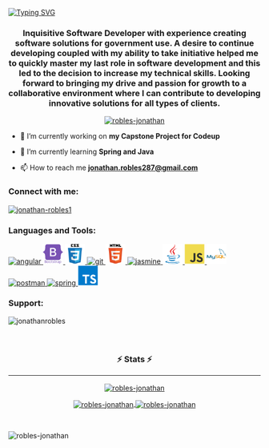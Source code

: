 
[![Typing SVG](https://readme-typing-svg.herokuapp.com?color=%2336BCF7&size=60&center=true&width=1080&height=101&lines=I'm+Jonathan+Robles;A+Full+Stack+Web+Developer)](https://git.io/typing-svg)

<h3 align="center">Inquisitive Software Developer with experience creating software solutions for government use. A desire to continue developing coupled with my ability to take initiative helped me to quickly master my last role in software development and this led to the decision to increase my technical skills. Looking forward to bringing my drive and passion for growth to a collaborative environment where I can contribute to developing innovative solutions for all types of clients.</h3>

<p align="center"> <a href="https://github.com/ryo-ma/github-profile-trophy"><img src="https://github-profile-trophy.vercel.app/?username=robles-jonathan&theme=algolia" alt="robles-jonathan" /></a> </p>

- 🔭 I’m currently working on **my Capstone Project for Codeup**

- 🌱 I’m currently learning **Spring and Java**

- 📫 How to reach me **jonathan.robles287@gmail.com**

<h3 align="left">Connect with me:</h3>
<p align="left">
<a href="https://linkedin.com/in/jonathan-robles1" target="blank"><img align="center" src="https://raw.githubusercontent.com/rahuldkjain/github-profile-readme-generator/master/src/images/icons/Social/linked-in-alt.svg" alt="jonathan-robles1" height="30" width="40" /></a>
</p>

<h3 align="left">Languages and Tools:</h3>
<p align="left"> 
  <a href="https://angular.io" target="_blank" rel="noreferrer"> <img src="https://angular.io/assets/images/logos/angular/angular.svg" alt="angular" width="40" height="40"/> </a> <a href="https://getbootstrap.com" target="_blank" rel="noreferrer"> <img src="https://raw.githubusercontent.com/devicons/devicon/master/icons/bootstrap/bootstrap-plain-wordmark.svg" alt="bootstrap" width="40" height="40"/> </a> <a href="https://www.w3schools.com/css/" target="_blank" rel="noreferrer"> <img src="https://raw.githubusercontent.com/devicons/devicon/master/icons/css3/css3-original-wordmark.svg" alt="css3" width="40" height="40"/> </a> <a href="https://git-scm.com/" target="_blank" rel="noreferrer"> <img src="https://www.vectorlogo.zone/logos/git-scm/git-scm-icon.svg" alt="git" width="40" height="40"/> </a> <a href="https://www.w3.org/html/" target="_blank" rel="noreferrer"> <img src="https://raw.githubusercontent.com/devicons/devicon/master/icons/html5/html5-original-wordmark.svg" alt="html5" width="40" height="40"/> </a> <a href="https://jasmine.github.io/" target="_blank" rel="noreferrer"> <img src="https://www.vectorlogo.zone/logos/jasmine/jasmine-icon.svg" alt="jasmine" width="40" height="40"/> </a> <a href="https://www.java.com" target="_blank" rel="noreferrer"> <img src="https://raw.githubusercontent.com/devicons/devicon/master/icons/java/java-original.svg" alt="java" width="40" height="40"/> </a> <a href="https://developer.mozilla.org/en-US/docs/Web/JavaScript" target="_blank" rel="noreferrer"> <img src="https://raw.githubusercontent.com/devicons/devicon/master/icons/javascript/javascript-original.svg" alt="javascript" width="40" height="40"/> </a> <a href="https://www.mysql.com/" target="_blank" rel="noreferrer"> <img src="https://raw.githubusercontent.com/devicons/devicon/master/icons/mysql/mysql-original-wordmark.svg" alt="mysql" width="40" height="40"/> </a> <a href="https://postman.com" target="_blank" rel="noreferrer"> <img src="https://www.vectorlogo.zone/logos/getpostman/getpostman-icon.svg" alt="postman" width="40" height="40"/> </a> <a href="https://spring.io/" target="_blank" rel="noreferrer"> <img src="https://www.vectorlogo.zone/logos/springio/springio-icon.svg" alt="spring" width="40" height="40"/> </a> <a href="https://www.typescriptlang.org/" target="_blank" rel="noreferrer"> <img src="https://raw.githubusercontent.com/devicons/devicon/master/icons/typescript/typescript-original.svg" alt="typescript" width="40" height="40"/> </a> </p>

<h3 align="left">Support:</h3>
<p><a href="https://www.buymeacoffee.com/jonathanrobles"> <img align="left" src="https://cdn.buymeacoffee.com/buttons/v2/default-yellow.png" height="50" width="210" alt="jonathanrobles" /></a></p><br><br><br>

<h3 align="center"> ⚡ Stats ⚡ </h3>
<hr>
<p align="center"><a href="#">
  <img align="center" src="https://github-readme-stats.vercel.app/api/top-langs?username=robles-jonathan&show_icons=true&locale=en&layout=compact&theme=algolia" alt="robles-jonathan" /></a></p>
<div align="center">
  <a href="#">
  <img align="center" src="https://github-readme-stats.vercel.app/api?username=robles-jonathan&show_icons=true&locale=en&theme=algolia&layout=compact" alt="robles-jonathan" />
</a>
<a href="#">
  <img align="center" src="https://github-readme-streak-stats.herokuapp.com/?user=robles-jonathan&theme=algolia" alt="robles-jonathan" />
</a>
</div>
  
<br><p align="left"> <img src="https://komarev.com/ghpvc/?username=robles-jonathan&label=Profile%20views&color=0e75b6&style=flat" alt="robles-jonathan" /> </p>

